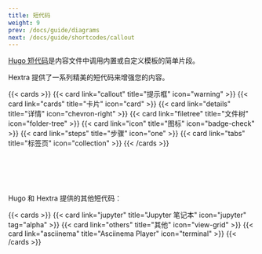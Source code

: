 ```yaml
---
title: 短代码
weight: 9
prev: /docs/guide/diagrams
next: /docs/guide/shortcodes/callout
---
```


[Hugo 短代码](https://gohugo.io/content-management/shortcodes/)是内容文件中调用内置或自定义模板的简单片段。

Hextra 提供了一系列精美的短代码来增强您的内容。

{{< cards >}}
  {{< card link="callout" title="提示框" icon="warning" >}}
  {{< card link="cards" title="卡片" icon="card" >}}
  {{< card link="details" title="详情" icon="chevron-right" >}}
  {{< card link="filetree" title="文件树" icon="folder-tree" >}}
  {{< card link="icon" title="图标" icon="badge-check" >}}
  {{< card link="steps" title="步骤" icon="one" >}}
  {{< card link="tabs" title="标签页" icon="collection" >}}
{{< /cards >}}

<div style="padding-top:4rem"></div>

Hugo 和 Hextra 提供的其他短代码：

{{< cards >}}
  {{< card link="jupyter" title="Jupyter 笔记本" icon="jupyter" tag="alpha" >}}
  {{< card link="others" title="其他" icon="view-grid" >}}
  {{< card link="asciinema" title="Asciinema Player" icon="terminal" >}}
{{< /cards >}}